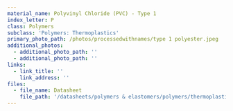 ```yaml
---
material_name: Polyvinyl Chloride (PVC) - Type 1
index_letter: P
class: Polymers
subclass: 'Polymers: Thermoplastics'
primary_photo_path: /photos/processedwithnames/type 1 polyester.jpeg
additional_photos:
  - additional_photo_path: ''
  - additional_photo_path: ''
links:
  - link_title: ''
    link_address: ''
files:
  - file_name: Datasheet
    file_path: '/datasheets/polymers & elastomers/polymers/thermoplastics/type 1 pvc.pdf'
---
```


